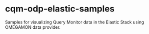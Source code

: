 # cqm-odp-elastic-samples
Samples for visualizing Query Monitor data in the Elastic Stack using OMEGAMON data provider.
